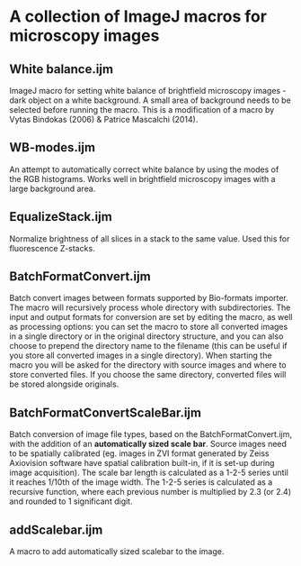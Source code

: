 # A collection of ImageJ macros for microscopy images

## White balance.ijm
ImageJ macro for setting white balance of brightfield microscopy images - dark object on a white background. A small area of background needs to be selected before running the macro. This is a modification of a macro by Vytas Bindokas (2006) & Patrice Mascalchi (2014).

## WB-modes.ijm
An attempt to automatically correct white balance by using the modes of the RGB histograms. Works well in brightfield microscopy images with a large background area.

## EqualizeStack.ijm
Normalize brightness of all slices in a stack to the same value. Used this for fluorescence Z-stacks.

## BatchFormatConvert.ijm
Batch convert images between formats supported by Bio-formats importer. The macro will recursively process whole directory with subdirectories. The input and output formats for conversion are set by editing the macro, as well as processing options: you can set the macro to store all converted images in a single directory or in the original directory structure, and you can also choose to prepend the directory name to the filename (this can be useful if you store all converted images in a single directory). When starting the macro you will be asked for the directory with source images and where to store converted files. If you choose the same directory, converted files will be stored alongside originals.

## BatchFormatConvertScaleBar.ijm
Batch conversion of image file types, based on the BatchFormatConvert.ijm, with the addition of an **automatically sized scale bar**. Source images need to be spatially calibrated (eg. images in ZVI format generated by Zeiss Axiovision software have spatial calibration built-in, if it is set-up during image acquisition). The scale bar length is calculated as a 1-2-5 series until it reaches 1/10th of the image width. The 1-2-5 series is calculated as a recursive function, where each previous number is multiplied by 2.3 (or 2.4) and rounded to 1 significant digit.

## addScalebar.ijm
A macro to add automatically sized scalebar to the image.
